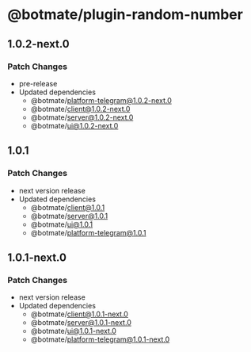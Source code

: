 # @botmate/plugin-random-number

## 1.0.2-next.0

### Patch Changes

- pre-release
- Updated dependencies
  - @botmate/platform-telegram@1.0.2-next.0
  - @botmate/client@1.0.2-next.0
  - @botmate/server@1.0.2-next.0
  - @botmate/ui@1.0.2-next.0

## 1.0.1

### Patch Changes

- next version release
- Updated dependencies
  - @botmate/client@1.0.1
  - @botmate/server@1.0.1
  - @botmate/ui@1.0.1
  - @botmate/platform-telegram@1.0.1

## 1.0.1-next.0

### Patch Changes

- next version release
- Updated dependencies
  - @botmate/client@1.0.1-next.0
  - @botmate/server@1.0.1-next.0
  - @botmate/ui@1.0.1-next.0
  - @botmate/platform-telegram@1.0.1-next.0
